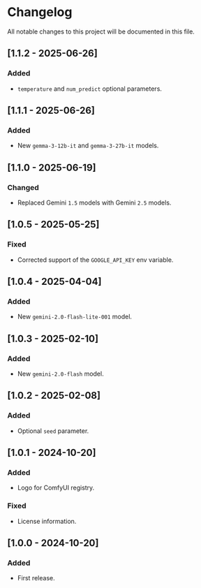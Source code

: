# Changelog

All notable changes to this project will be documented in this file.

## [1.1.2 - 2025-06-26]

### Added

- `temperature` and `num_predict` optional parameters.

## [1.1.1 - 2025-06-26]

### Added

- New `gemma-3-12b-it` and `gemma-3-27b-it` models.

## [1.1.0 - 2025-06-19]

### Changed

- Replaced Gemini `1.5` models with Gemini `2.5` models.

## [1.0.5 - 2025-05-25]

### Fixed

- Corrected support of the `GOOGLE_API_KEY` env variable.

## [1.0.4 - 2025-04-04]

### Added

- New `gemini-2.0-flash-lite-001` model.

## [1.0.3 - 2025-02-10]

### Added

- New `gemini-2.0-flash` model.

## [1.0.2 - 2025-02-08]

### Added

- Optional `seed` parameter.

## [1.0.1 - 2024-10-20]

### Added

- Logo for ComfyUI registry.

### Fixed

- License information.

## [1.0.0 - 2024-10-20]

### Added

- First release.

